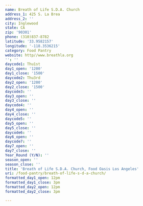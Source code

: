 ```yaml
---
name: Breath of Life S.D.A. Church
address_1: 425 S. La Brea
address_2: ''
city: Inglewood
state: CA
zip: '90301'
phone: (310)837-8782
latitude: '33.9582157'
longitude: '-118.3536215'
category: Food Pantry
website: http//www.breathla.org
'': ''
daycode1: Thu1st
day1_open: '1200'
day1_close: '1500'
daycode2: Thu3rd
day2_open: '1200'
day2_close: '1500'
daycode3: ''
day3_open: ''
day3_close: ''
daycode4: ''
day4_open: ''
day4_close: ''
daycode5: ''
day5_open: ''
day5_close: ''
daycode6: ''
day6_open: ''
daycode7: ''
day7_open: ''
day7_close: ''
Year_Round (Y/N): ''
season_open: ''
season_close: ''
title: 'Breath of Life S.D.A. Church, Food Oasis Los Angeles'
uri: /food-pantry/breath-of-life-s-d-a-church/
formatted_day1_open: 12pm
formatted_day1_close: 3pm
formatted_day2_open: 12pm
formatted_day2_close: 3pm

---
```

